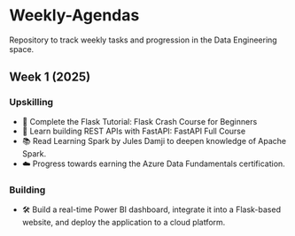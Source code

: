 # Weekly-Agendas

Repository to track weekly tasks and progression in the Data Engineering space.

## Week 1 (2025)

### Upskilling
- 🎥 Complete the Flask Tutorial: Flask Crash Course for Beginners
- 🚀 Learn building REST APIs with FastAPI: FastAPI Full Course
- 📚 Read Learning Spark by Jules Damji to deepen knowledge of Apache Spark.
- ☁️ Progress towards earning the Azure Data Fundamentals certification.

### Building
- 🛠️ Build a real-time Power BI dashboard, integrate it into a Flask-based website, and deploy the application to a cloud platform.
